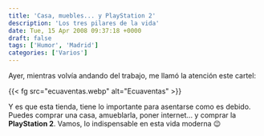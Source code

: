 ```yaml
---
title: 'Casa, muebles... y PlayStation 2'
description: 'Los tres pilares de la vida'
date: Tue, 15 Apr 2008 09:37:18 +0000
draft: false
tags: ['Humor', 'Madrid']
categories: ['Varios']
---
```


Ayer, mientras volvía andando del trabajo, me llamó la atención este cartel:

{{< fg src="ecuaventas.webp" alt="Ecuaventas" >}}

Y es que esta tienda, tiene lo importante para asentarse como es debido. Puedes comprar una casa, amueblarla, poner internet... y comprar la **PlayStation 2**. Vamos, lo indispensable en esta vida moderna :wink: